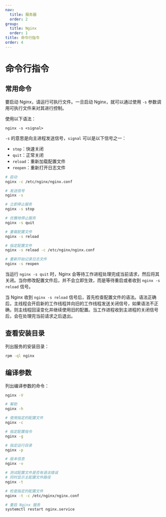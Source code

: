 ```yaml
---
nav:
  title: 服务器
  order: 2
group:
  title: Nginx
  order: 1
title: 命令行指令
order: 4
---
```


# 命令行指令

## 常用命令

要启动 Nginx，请运行可执行文件。一旦启动 Nginx，就可以通过使用 `-s` 参数调用可执行文件来对其进行控制。

使用以下语法：

```
nginx -s <signal>
```

`-s` 的意思是向主进程发送信号，`signal` 可以是以下信号之一：

- `stop`：快速关闭
- `quit`：正常关闭
- `reload`：重新加载配置文件
- `reopen`：重新打开日志文件

```bash
# 启动
nginx -c /etc/nginx/nginx.conf

# 发送信号
nginx -s

# 立即停止服务
nginx -s stop

# 优雅地停止服务
nginx -s quit

# 重载配置文件
nginx -s reload

# 指定配置文件
nginx -s reload -c /etc/nginx/nginx.conf

# 重新开始记录日志文件
nginx -s reopen
```

当运行 `nginx -s quit` 时，Nginx 会等待工作进程处理完成当前请求，然后将其关闭。当你修改配置文件后，并不会立即生效，而是等待重启或者收到 `nginx -s reload` 信号。

当 Nginx 收到 `nginx -s reload` 信号后，首先检查配置文件的语法。语法正确后，主线程会开启新的工作线程并向旧的工作线程发送关闭信号，如果语法不正确，则主线程回滚变化并继续使用旧的配置。当工作进程收到主进程的关闭信号后，会在处理完当前请求之后退出。

## 查看安装目录

列出服务的安装目录：

```bash
rpm -ql nginx
```

## 编译参数

列出编译参数的命令：

```bash
nginx -V

# 幫助
nginx -h

# 使用指定的配置文件
nginx -c

# 指定配置指令
nginx -g

# 指定运行目录
nginx -p

# 版本信息
nginx -v

# 测试配置文件是否有语法错误
# 同时显示主配置文件路径
nginx -t

# 检查指定的配置文件
nginx -t -c /etc/nginx/nginx.conf

# 重启 Nginx 服务
systemctl restart nginx.service
```

